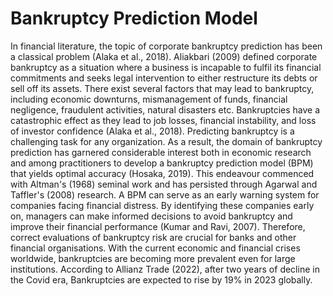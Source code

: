 # Bankruptcy Prediction Model

In financial literature, the topic of corporate bankruptcy prediction has been a classical problem (Alaka et al., 2018). Aliakbari (2009) defined corporate bankruptcy as a situation where a business is incapable to fulfil its financial commitments and seeks legal intervention to either restructure its debts or sell off its assets. There exist several factors that may lead to bankruptcy, including economic downturns, mismanagement of funds, financial negligence, fraudulent activities, natural disasters etc. Bankruptcies have a catastrophic effect as they lead to job losses, financial instability, and loss of investor confidence (Alaka et al., 2018). 
Predicting bankruptcy is a challenging task for any organization. As a result, the domain of bankruptcy prediction has garnered considerable interest both in economic research and among practitioners to develop a bankruptcy prediction model (BPM) that yields optimal accuracy (Hosaka, 2019). This endeavour commenced with Altman's (1968) seminal work and has persisted through Agarwal and Taffler's (2008) research. 
A BPM can serve as an early warning system for companies facing financial distress. By identifying these companies early on, managers can make informed decisions to avoid bankruptcy and improve their financial performance (Kumar and Ravi, 2007). Therefore, correct evaluations of bankruptcy risk are crucial for banks and other financial organisations. 
With the current economic and financial crises worldwide, bankruptcies are becoming more prevalent even for large institutions. According to Allianz Trade (2022), after two years of decline in the Covid era, Bankruptcies are expected to rise by 19% in 2023 globally.
